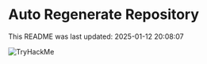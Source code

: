 # Auto Regenerate Repository

This README was last updated: 2025-01-12 20:08:07

 ![TryHackMe](https://tryhackme.com/badge/533634)